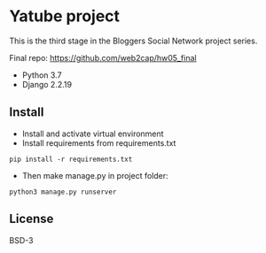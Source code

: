 # Yatube project
This is the third stage in the Bloggers Social Network project series.

Final repo: https://github.com/web2cap/hw05_final

- Python 3.7
- Django 2.2.19

## Install

- Install and activate virtual environment
- Install requirements from requirements.txt
```
pip install -r requirements.txt
``` 
- Then make  manage.py in project folder:
```
python3 manage.py runserver
```

## License
BSD-3

